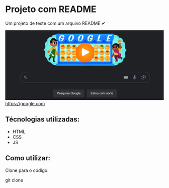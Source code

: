 # Projeto com README

Um projeto de teste com um arquivo README ✔

<img src="./Animação.gif" alt="gif da tela inicial do projeto teste README"> https://google.com

## Técnologias utilizadas:
- HTML
- CSS
- JS

## Como utilizar:

Clone para o código:

git clone

